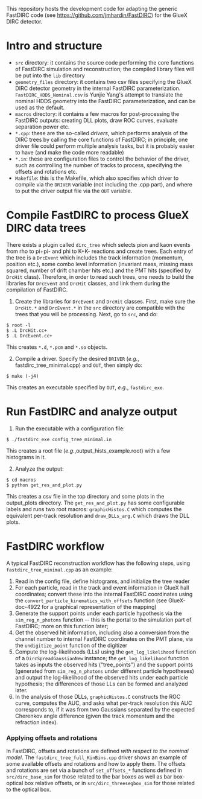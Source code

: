This repository hosts the development code for adapting the generic FastDIRC code (see https://github.com/jmhardin/FastDIRC) for the GlueX DIRC detector.

# Intro and structure
* `src` directory: it contains the source code performing the core functions of FastDIRC simulation and reconstruction; the compiled library files will be put into the `lib` directory
* `geometry_files` directory: it contains two csv files specifying the GlueX DIRC detector geometry in the internal FastDIRC parameterization. `FastDIRC_HDDS_Nominal.csv` is Yunjie Yang's attempt to translate the nominal HDDS geometry into the FastDIRC parameterization, and can be used as the default.
* `macros` directory: it contains a few macros for post-processing the FastDIRC outputs: creating DLL plots, draw ROC curves, evaluate separation power etc.
* `*.cpp`: these are the so-called _drivers_, which performs analysis of the DIRC trees by calling the core functions of FastDIRC; in principle, one driver file could perform multiple analysis tasks, but it is probably easier to have (and make the code more readable)
* `*.in`: these are configuration files to control the behavior of the driver, such as controlling the number of tracks to process, specifying the offsets and rotations etc.
* `Makefile`: this is the Makefile, which also specifies which driver to compile via the `DRIVER` variable (not including the .cpp part), and where to put the driver output file via the `OUT` variable.


# Compile FastDIRC to process GlueX DIRC data trees
There exists a plugin called `dirc_tree` which selects pion and kaon events from rho to pi+pi- and phi to K+K- reactions and create trees. Each entry of the tree is a `DrcEvent` which includes the track information (momentum, position etc.), some combo level information (invariant mass, missing mass squared, number of drift chamber hits etc.) and the PMT hits (specified by `DrcHit` class). Therefore, in order to read such trees, one needs to build the libraries for `DrcEvent` and `DrcHit` classes, and link them during the compilation of FastDIRC.

1. Create the libraries for `DrcEvent` and `DrcHit` classes. First, make sure the `DrcHit.*` and `DrcEvent.*` in the `src` directory are compatible with the trees that you will be processing. Next, go to `src`, and do:
```
$ root -l
$ .L DrcHit.cc+
$ .L DrcEvent.cc+
```
This creates `*.d`, `*.pcm` and `*.so` objects.

2. Compile a driver. Specify the desired `DRIVER` (_e.g._, fastdirc_tree_minimal.cpp) and `OUT`, then simply do:
```
$ make (-j4)
```
This creates an executable specified by `OUT`, _e.g._, `fastdirc_exe`.

# Run FastDIRC and analyze output
1. Run the executable with a configuration file:
```
$ ./fastdirc_exe config_tree_minimal.in
```
This creates a root file (_e.g._,output_hists_example.root) with a few histograms in it.

2. Analyze the output:
```
$ cd macros
$ python get_res_and_plot.py
```
This creates a csv file in the top directory and some plots in the output_plots directory. The `get_res_and_plot.py` has some configurable labels and runs two root macros: `graphicHistos.C` which computes the equivalent per-track resolution and `draw_DLLs_arg.C` which draws the DLL plots.

# FastDIRC workflow
A typical FastDIRC reconstruction workflow has the following steps, using `fastdirc_tree_minimal.cpp` as an example:
1. Read in the config file, define histograms, and initialize the tree reader
2. For each particle, read in the track and event information in GlueX hall coordinates; convert these into the internal FastDIRC coordinates using the `convert_particle_kinematics_with_offsets` function (see GlueX-doc-4922 for a graphical representation of the mapping)
3. Generate the support points under each particle hypothesis via the `sim_reg_n_photons` function -- this is the portal to the simulation part of FastDIRC; more on this function later;
4. Get the observed hit information, including also a conversion from the channel number to internal FastDIRC coordinates on the PMT plane, via the `undigitize_point` function of the digitizer
5. Compute the log-likelihoods (LLs) using the `get_log_likelihood` function of a `DircSpreadGaussianNew` instance; the `get_log_likelihood` function takes as inputs the observed hits ("tree_points") and the support points (generated from `sim_reg_n_photons` under different particle hypotheses) and output the log-likelihood of the observed hits under each particle hypothesis; the differences of those LLs can be formed and analyzed later.
6. In the analysis of those DLLs, `graphicHistos.C` constructs the ROC curve, computes the AUC, and asks what per-track resolution this AUC corresponds to, if it was from two Gaussians separated by the expected Cherenkov angle difference (given the track momentum and the refraction index).

### Applying offsets and rotations
In FastDIRC, offsets and rotations are defined _with respect to the nominal model_. The `fastdirc_tree_full_KinBins.cpp` driver shows an example of some available offsets and rotations and how to apply them. The offsets and rotations are set via a bunch of `set_offsets_*` functions defined in `src/dirc_base_sim` for those related to the bar boxes as well as bar box-optical box relative offsets, or in `src/dirc_threesegbox_sim` for those related to the optical box. 
